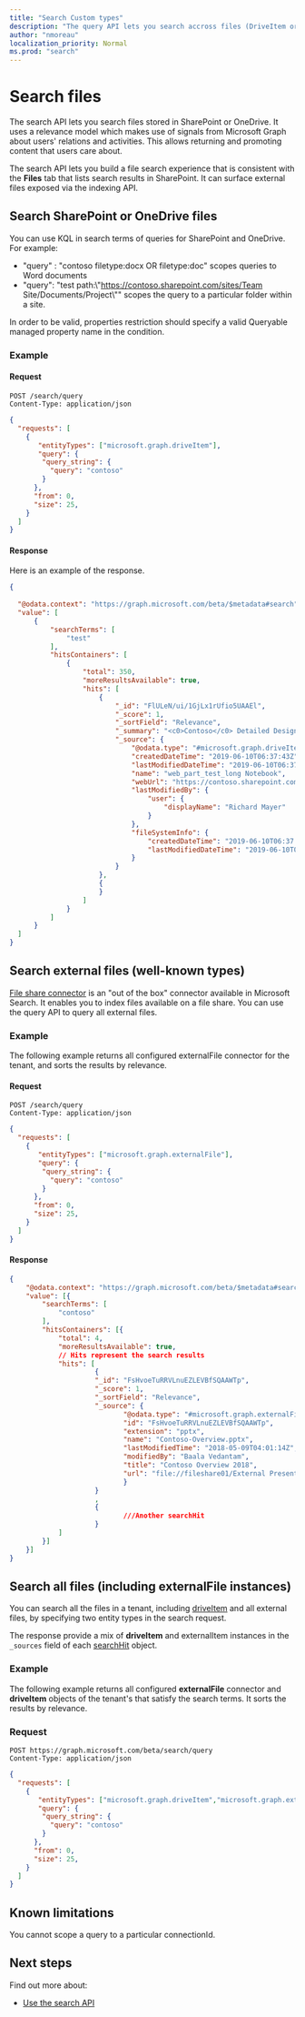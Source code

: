 ```yaml
---
title: "Search Custom types"
description: "The query API lets you search accross files (DriveItem or External files)."
author: "nmoreau"
localization_priority: Normal
ms.prod: "search"
---
```


# Search files

The search API lets you search files stored in SharePoint or OneDrive. It uses a relevance model which makes use of signals from Microsoft Graph about users' relations and activities. This allows returning and promoting content that users care about.

The search API lets you build a file search experience that is consistent with the **Files** tab that lists search results in SharePoint. It 
can surface external files exposed via the indexing API.


## Search SharePoint or OneDrive files

You can use KQL in search terms of queries for SharePoint and OneDrive. For example:

- "query" : "contoso filetype:docx OR filetype:doc" scopes queries to Word documents
- "query": "test path:\\"https://contoso.sharepoint.com/sites/Team Site/Documents/Project\\"" scopes the query to a particular folder within a site.

In order to be valid, properties restriction should specify a valid Queryable managed property name in the condition.

### Example

#### Request  

```HTTP
POST /search/query
Content-Type: application/json
```

```Json
{
  "requests": [
    {
       "entityTypes": ["microsoft.graph.driveItem"],
       "query": {
        "query_string": {
          "query": "contoso"
        }
      },
      "from": 0,
      "size": 25,
    }
  ]
}
```

#### Response

Here is an example of the response.

<!---TODO nmoreau team Include one example of externalItem response.--> 
```Json
{
  
  "@odata.context": "https://graph.microsoft.com/beta/$metadata#search",
  "value": [
      {
          "searchTerms": [
              "test"
          ],
          "hitsContainers": [
              {
                  "total": 350,
                  "moreResultsAvailable": true,
                  "hits": [
                      {
                          "_id": "FlULeN/ui/1GjLx1rUfio5UAAEl",
                          "_score": 1,
                          "_sortField": "Relevance",
                          "_summary": "<c0>Contoso</c0> Detailed Design <ddd/>",
                          "_source": {
                              "@odata.type": "#microsoft.graph.driveItem",
                              "createdDateTime": "2019-06-10T06:37:43Z",
                              "lastModifiedDateTime": "2019-06-10T06:37:43Z",
                              "name": "web_part_test_long Notebook",
                              "webUrl": "https://contoso.sharepoint.com/sites/contoso-team/contoso-designs.docx",
                              "lastModifiedBy": {
                                  "user": {
                                      "displayName": "Richard Mayer"
                                  }
                              },
                              "fileSystemInfo": {
                                  "createdDateTime": "2019-06-10T06:37:43Z",
                                  "lastModifiedDateTime": "2019-06-10T06:37:43Z"
                              }
                          }
                      },
                      {
                      }
                  ]
              }
          ]
      }
  ]
}
```

## Search external files (well-known types)

[File share connector](https://docs.microsoft.com/en-us/MicrosoftSearch/file-share-connector) is an "out of the box" connector available in Microsoft Search. It enables you to index files available on a file share. You can use the query API to query all external files.

### Example
The following example returns all configured externalFile connector for the tenant, and sorts the results by relevance.

#### Request  

```HTTP
POST /search/query
Content-Type: application/json
```

```json
{
  "requests": [
    {
       "entityTypes": ["microsoft.graph.externalFile"],
       "query": {
        "query_string": {
          "query": "contoso"
        }
      },
      "from": 0,
      "size": 25,
    }
  ]
}
```

#### Response

```json
{
    "@odata.context": "https://graph.microsoft.com/beta/$metadata#search",
    "value": [{
        "searchTerms": [
            "contoso"
        ],
        "hitsContainers": [{
            "total": 4,
            "moreResultsAvailable": true,
            // Hits represent the search results
            "hits": [
                     {
                     "_id": "FsHvoeTuRRVLnuEZLEVBfSQAAWTp",
                     "_score": 1,
                     "_sortField": "Relevance",
                     "_source": { 
                            "@odata.type": "#microsoft.graph.externalFile",
                            "id": "FsHvoeTuRRVLnuEZLEVBfSQAAWTp",
                            "extension": "pptx",
                            "name": "Contoso-Overview.pptx",
                            "lastModifiedTime": "2018-05-09T04:01:14Z",
                            "modifiedBy": "Baala Vedantam",
                            "title": "Contoso Overview 2018",
                            "url": "file://fileshare01/External Presentations/Contoso-Overview.pptx",
                            }
                     }
                     ,
                     {
                            ///Another searchHit
                     }
            ]
        }]
    }]
}
```

## Search all files (including externalFile instances)

You can search all the files in a tenant, including [driveItem](/graph/api/resources/driveitem?view=graph-rest-beta) and all external files, by specifying two entity types in the search request.

The response provide a mix of **driveItem** and externalItem instances in the `_sources` field of each [searchHit](/graph/api/resources/searchhit?view=graph-rest-beta) object.

### Example

The following example returns all configured **externalFile** connector and **driveItem** objects of the tenant's that satisfy the search terms. It sorts the results by relevance.

### Request

```HTTP
POST https://graph.microsoft.com/beta/search/query
Content-Type: application/json
```

```json
{
  "requests": [
    {
       "entityTypes": ["microsoft.graph.driveItem","microsoft.graph.externalFile"],
       "query": {
        "query_string": {
          "query": "contoso"
        }
      },
      "from": 0,
      "size": 25,
    }
  ]
}
```

## Known limitations

You cannot scope a query to a particular connectionId.

## Next steps

Find out more about:

- [Use the search API](/graph/api/resources/search-api-overview?view=graph-rest-beta)